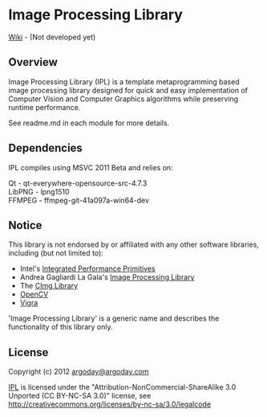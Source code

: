 # Image Processing Library
[Wiki](http://www.argoday.com/wiki/IPL "Argoday Wiki") - (Not developed yet)

## Overview

Image Processing Library (IPL) is a template metaprogramming based image processing library designed for quick and easy implementation of Computer Vision and Computer Graphics algorithms while preserving runtime performance.

See readme.md in each module for more details.

## Dependencies

IPL compiles using MSVC 2011 Beta and relies on:

Qt - qt-everywhere-opensource-src-4.7.3  
LibPNG - lpng1510  
FFMPEG - ffmpeg-git-41a097a-win64-dev  

## Notice

This library is not endorsed by or affiliated with any other software libraries, including (but not limited to):
- Intel's [Integrated Performance Primitives](http://software.intel.com/en-us/articles/intel-ipp/ "Intel's IPP")
- Andrea Gagliardi La Gala's [Image Processing Library](http://code.google.com/p/ipl/ "IPL")
- The [CImg Library](http://cimg.sourceforge.net/ "CImg")
- [OpenCV](http://opencv.willowgarage.com/wiki/ "OpenCV")
- [Vigra](http://hci.iwr.uni-heidelberg.de/vigra/ "Vigra")

'Image Processing Library' is a generic name and describes the functionality of this library only.

## License

Copyright (c) 2012 argoday@argoday.com

[IPL](https://github.com/Argoday/IPL "IPL") is licensed under the "Attribution-NonCommercial-ShareAlike 3.0 Unported (CC BY-NC-SA 3.0)" license, see http://creativecommons.org/licenses/by-nc-sa/3.0/legalcode

